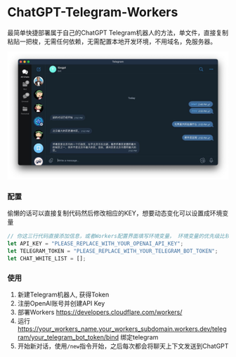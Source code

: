 # ChatGPT-Telegram-Workers

最简单快捷部署属于自己的ChatGPT Telegram机器人的方法，单文件，直接复制粘贴一把梭，无需任何依赖，无需配置本地开发环境，不用域名，免服务器。

![](./demo.jpg)

### 配置

偷懒的话可以直接复制代码然后修改相应的KEY，想要动态变化可以设置成环境变量
```js
// 你这三行代码直接添加信息，或者Workers配置界面填写环境变量， 环境变量的优先级比较高
let API_KEY = "PLEASE_REPLACE_WITH_YOUR_OPENAI_API_KEY";
let TELEGRAM_TOKEN = "PLEASE_REPLACE_WITH_YOUR_TELEGRAM_BOT_TOKEN";
let CHAT_WHITE_LIST = [];
```

### 使用

1. 新建Telegram机器人, 获得Token
2. 注册OpenAI账号并创建API Key
3. 部署Workers https://developers.cloudflare.com/workers/
4. 运行 https://your_workers_name.your_workers_subdomain.workers.dev/telegram/your_telegram_bot_token/bind 绑定telegram
5. 开始新对话，使用`/new`指令开始，之后每次都会将聊天上下文发送到ChatGPT

